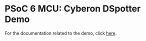 # PSoC 6 MCU: Cyberon DSpotter Demo

For the documentation related to the demo, click  [here](../README.md).
